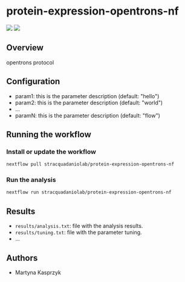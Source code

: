 # protein-expression-opentrons-nf

![](https://img.shields.io/badge/current_version-0.1.0-blue)
![](https://github.com/stracquadaniolab/protein-expression-opentrons-nf/workflows/build/badge.svg)
## Overview
opentrons protocol

## Configuration

- param1: this is the parameter description (default: "hello")
- param2: this is the parameter description (default: "world")
- ...
- paramN: this is the parameter description (default: "flow")

## Running the workflow

### Install or update the workflow

```bash
nextflow pull stracquadaniolab/protein-expression-opentrons-nf
```

### Run the analysis

```bash
nextflow run stracquadaniolab/protein-expression-opentrons-nf
```

## Results

- `results/analysis.txt`: file with the analysis results.
- `results/tuning.txt`: file with the parameter tuning.
- ...

## Authors

- Martyna Kasprzyk
